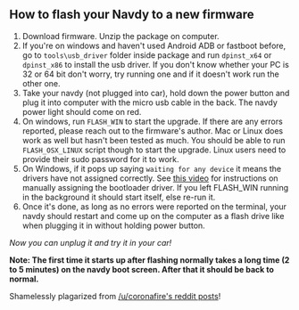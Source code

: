 ## How to flash your Navdy to a new firmware

1. Download firmware.  Unzip the package on computer.
2. If you're on windows and haven't used Android ADB or fastboot before, go to `tools\usb_driver` folder inside package and run `dpinst_x64` or `dpinst_x86` to install the usb driver. If you don't know whether your PC is 32 or 64 bit don't worry, try running one and if it doesn't work run the other one.
3. Take your navdy (not plugged into car), hold down the power button and plug it into computer with the micro usb cable in the back. The navdy power light should come on red.
4. On windows, run `FLASH_WIN` to start the upgrade. If there are any errors reported, please reach out to the firmware's author. Mac or Linux does work as well but hasn't been tested as much. You should be able to run `FLASH_OSX_LINUX` script though to start the upgrade. Linux users need to provide their sudo password for it to work.
5. On Windows, if it pops up saying `waiting for any device` it means the drivers have not assigned correctly. See [this video](https://youtu.be/8y6fDrXjEQ4) for instructions on manually assigning the bootloader driver. If you left FLASH_WIN running in the background it should start itself, else re-run it.
6. Once it's done, as long as no errors were reported on the terminal, your navdy should restart and come up on the computer as a flash drive like when plugging it in without holding power button.

*Now you can unplug it and try it in your car!*

**Note: The first time it starts up after flashing normally takes a long time (2 to 5 minutes) on the navdy boot screen. After that it should be back to normal.**

Shamelessly plagarized from [/u/coronafire's reddit posts](https://www.reddit.com/r/navdy/comments/8g6sdi/howto_update_your_display_firmware_and_hack_it/)!
